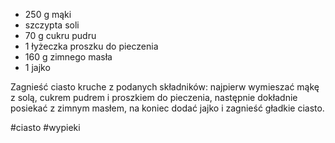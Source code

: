 
-   250 g mąki
-   szczypta soli
-   70 g cukru pudru
-   1 łyżeczka proszku do pieczenia
-   160 g zimnego masła
-   1 jajko

Zagnieść ciasto kruche z podanych składników: najpierw wymieszać mąkę z solą, cukrem pudrem i proszkiem do pieczenia, następnie dokładnie posiekać z zimnym masłem, na koniec dodać jajko i zagnieść gładkie ciasto.

#ciasto #wypieki 
